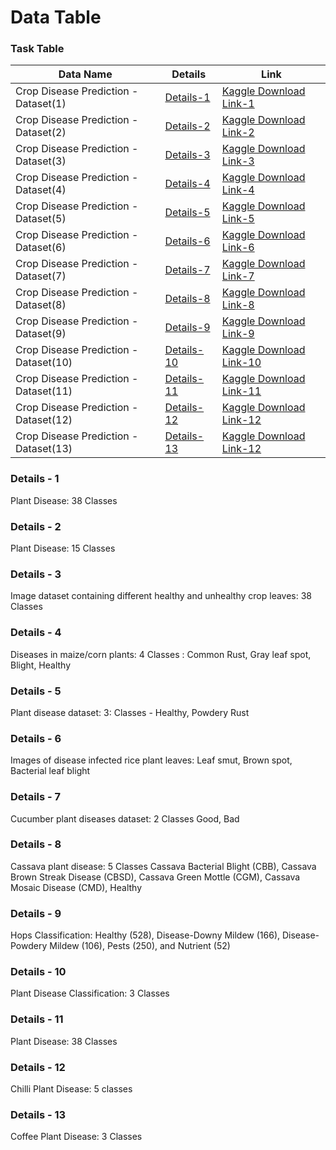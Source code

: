 # Data Table

### Task Table

| Data Name | Details | Link |
|-|-|-|
|Crop Disease Prediction - Dataset(1) |[Details-1](#details-1)|[Kaggle Download Link-1](https://www.kaggle.com/saroz014/plant-disease/download)|
|Crop Disease Prediction - Dataset(2) |[Details-2](#details-2)|[Kaggle Download Link-2](https://www.kaggle.com/emmarex/plantdisease/download)|
|Crop Disease Prediction - Dataset(3) |[Details-3](#details-3)|[Kaggle Download Link-3](https://www.kaggle.com/vipoooool/new-plant-diseases-dataset/download)|
|Crop Disease Prediction - Dataset(4) |[Details-4](#details-4)|[Kaggle Download Link-4](https://www.kaggle.com/smaranjitghose/corn-or-maize-leaf-disease-dataset/download)|
|Crop Disease Prediction - Dataset(5) |[Details-5](#details-5)|[Kaggle Download Link-5](https://www.kaggle.com/rashikrahmanpritom/plant-disease-recognition-dataset/download)|
|Crop Disease Prediction - Dataset(6) |[Details-6](#details-6)|[Kaggle Download Link-6](https://www.kaggle.com/vbookshelf/rice-leaf-diseases/download)|
|Crop Disease Prediction - Dataset(7) |[Details-7](#details-7)|[Kaggle Download Link-7](https://www.kaggle.com/kareem3egm/cucumber-plant-diseases-dataset/download)|
|Crop Disease Prediction - Dataset(8) |[Details-8](#details-8)|[Kaggle Download Link-8](https://www.kaggle.com/srg9000/cassava-plant-disease-merged-20192020/download)|
|Crop Disease Prediction - Dataset(9) |[Details-9](#details-9)|[Kaggle Download Link-9](https://www.kaggle.com/scruggzilla/hops-classification/download)|
|Crop Disease Prediction - Dataset(10) |[Details-10](#details-10)|[Kaggle Download Link-10](https://www.kaggle.com/mnavaidd/plant-disease-classification/download)|
|Crop Disease Prediction - Dataset(11) |[Details-11](#details-11)|[Kaggle Download Link-11](https://www.kaggle.com/daoliu/plant-622/download)|
|Crop Disease Prediction - Dataset(12) |[Details-12](#details-12)|[Kaggle Download Link-12](https://www.kaggle.com/dhenyd/chili-plant-disease)|
|Crop Disease Prediction - Dataset(13) |[Details-13](#details-13)|[Kaggle Download Link-12](https://www.kaggle.com/coffeedisease/coffee-plant-disease/download)|


### Details - 1 ###
Plant Disease: 38 Classes

### Details - 2 ###
Plant Disease: 15 Classes


### Details - 3 ###
Image dataset containing different healthy and unhealthy crop leaves: 38 Classes


### Details - 4 ###
Diseases in maize/corn plants: 4 Classes : Common Rust, Gray leaf spot, Blight, Healthy


### Details - 5 ###
Plant disease dataset: 3: Classes - Healthy, Powdery Rust


### Details - 6 ###
Images of disease infected rice plant leaves: Leaf smut, Brown spot, Bacterial leaf blight


### Details - 7 ###
Cucumber plant diseases dataset: 2 Classes Good, Bad


### Details - 8 ###
Cassava plant disease: 5 Classes 
Cassava Bacterial Blight (CBB), Cassava Brown Streak Disease (CBSD), Cassava Green Mottle (CGM),  Cassava Mosaic Disease (CMD), Healthy


### Details - 9 ###
Hops Classification: Healthy (528), Disease-Downy Mildew (166), Disease-Powdery Mildew (106), Pests (250), and Nutrient (52)


### Details - 10 ###
Plant Disease Classification: 3 Classes

### Details - 11 ###
Plant Disease: 38 Classes


### Details - 12 ###
Chilli Plant Disease: 5 classes


### Details - 13 ###
Coffee Plant Disease: 3 Classes